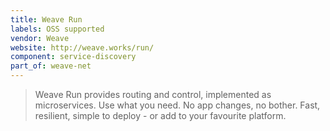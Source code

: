 ```yaml
---
title: Weave Run
labels: OSS supported
vendor: Weave
website: http://weave.works/run/
component: service-discovery
part_of: weave-net
---
```

> Weave Run provides routing and control, implemented as microservices. Use what you need. No app changes, no bother. Fast, resilient, simple to deploy - or add to your favourite platform.

